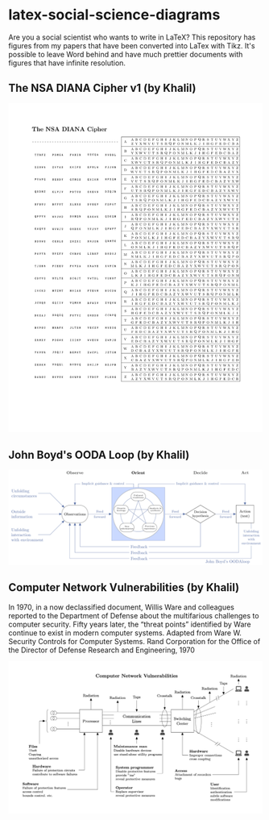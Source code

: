 # latex-social-science-diagrams
Are you a social scientist who wants to write in LaTeX? This repository has figures from my papers that have been converted into LaTex with Tikz. It's possible to leave Word behind and have much prettier documents with figures that have infinite resolution.

## The NSA DIANA Cipher v1 (by Khalil)

![Diana v1](dianav1.png)

## John Boyd's OODA Loop (by Khalil)

![Boyd's OODA Loop v1](boydoodav1.png) 

## Computer Network Vulnerabilities (by Khalil)

In 1970, in a now declassified document, Willis Ware and colleagues reported to the Department of Defense about the multifarious challenges to computer security. Fifty years later, the “threat points” identified by Ware continue to exist in modern computer systems. Adapted from Ware W. Security Controls for Computer Systems. Rand Corporation for the Office of the Director of Defense Research and Engineering, 1970

![Computer Network Vulnerabilities v1](cnvv1.png)
